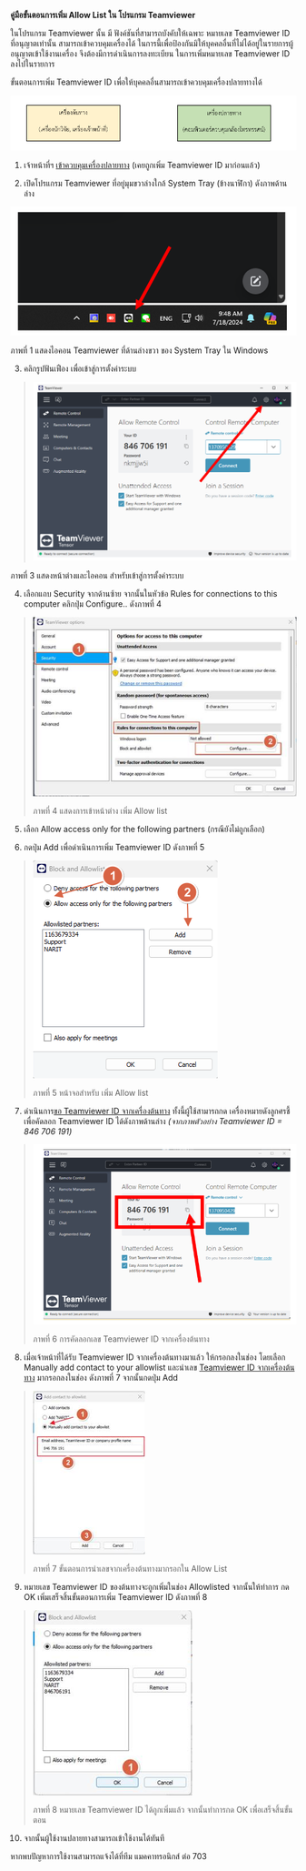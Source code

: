 **คู่มือขั้นตอนการเพิ่ม Allow List ใน โปรแกรม Teamviewer**

ในโปรแกรม Teamviewer นั้น มี ฟังค์ชันที่สามารถบังคับให้เฉพาะ หมายเลข Teamviewer ID
ที่อนุญาตเท่านั้น สามารถเข้าควบคุมเครื่องได้
ในการนี้เพื่อป้องกันมิให้บุคคลอื่นที่ไม่ได้อยู่ในรายการผู้อนุญาตเข้าใช้งานเครื่อง
จึงต้องมีการดำเนินการลงทะเบียน ในการเพิ่มหมายเลข Teamviewer ID ลงไปในรายการ

ขั้นตอนการเพิ่ม Teamviewer ID เพื่อให้บุคคลอื่นสามารถเข้าควบคุมเครื่องปลายทางได้

<img src="media/media1.png" />

1.  เจ้าหน้าที่ฯ <u>เข้าควบคุมเครื่องปลายทาง</u> (เคยถูกเพิ่ม Teamviewer ID
    มาก่อนแล้ว)

2.  เปิดโปรแกรม Teamviewer ที่อยู่มุมขวาล่างใกล้ System Tray (ข้างนาฬิกา)
    ดังภาพด้านล่าง

<img src="media/media2.png" />

ภาพที่ 1 แสดงไอคอน Teamviewer ที่ด้านล่างขวา ของ System Tray ใน Windows

3.  คลิกรูปฟันเฟือง เพื่อเข้าสู่การตั้งค่าระบบ

> <img src="media/media3.png" />

ภาพที่ 3 แสดงหน้าต่างและไอคอน สำหรับเข้าสู่การตั้งค่าระบบ

4.  เลือกแถบ Security จากด้านซ้าย จากนั้นในหัวข้อ Rules for connections to this
    computer คลิกปุ่ม Configure.. ดังภาพที่ 4

> <img src="media/media4.jpg" />
>
> ภาพที่ 4 แสดงการเข้าหน้าต่าง เพิ่ม Allow list

5.  เลือก Allow access only for the following partners (กรณียังไม่ถูกเลือก)

6.  กดปุ่ม Add เพื่อดำเนินการเพิ่ม Teamviewer ID ดังภาพที่ 5

> <img src="media/media5.png" />
>
> ภาพที่ 5 หน้าจอสำหรับ เพิ่ม Allow list

7.  ดำเนินการ<u>ขอ Teamviewer ID จากเครื่องต้นทาง</u> ทั้งนี้ผู้ใช้สามารถกด
    เครื่องหมายดังลูกศรชี้เพื่อคัดลอก Teamviewer ID ได้ดังภาพด้านล่าง *(จากภาพตัวอย่าง
    Teamviewer ID = 846 706 191)*

> <img src="media/media6.png" />
> 
> ภาพที่ 6 การคัดลอกเลข Teamviewer ID จากเครื่องต้นทาง

8.  เมื่อเจ้าหน้าที่ได้รับ Teamviewer ID จากเครื่องต้นทางมาแล้ว ให้กรอกลงในช่อง
    โดยเลือก Manually add contact to your allowlist และนำเลข
    <u>Teamviewer ID จากเครื่องต้นทาง</u> มากรอกลงในช่อง ดังภาพที่ 7 จากนั้นกดปุ่ม
    Add

> <img src="media/media7.jpg" />
> 
> ภาพที่ 7 ขั้นตอนการนำเลขจากเครื่องต้นทางมากรอกใน Allow List

9.  หมายเลข Teamviewer ID ของต้นทางจะถูกเพิ่มในช่อง Allowlisted จากนั้นให้ทำการ
    กด OK เพิ่มเสร็จสิ้นขั้นตอนการเพิ่ม Teamviewer ID ดังภาพที่ 8

> <img src="media/media8.jpg" />
> 
> ภาพที่ 8 หมายเลข Teamviewer ID ได้ถูกเพิ่มแล้ว จากนั้นทำการกด OK เพื่อเสร็จสิ้นขั้นตอน

10. จากนั้นผู้ใช้งานปลายทางสามารถเข้าใช้งานได้ทันที

หากพบปัญหาการใช้งานสามารถแจ้งได้ที่ทีม แมคคาทรอนิกส์ ต่อ 703
